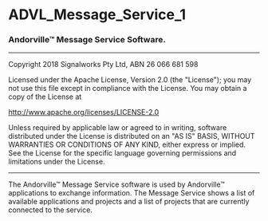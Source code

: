 # ADVL_Message_Service_1
### Andorville™ Message Service Software.



- - -
Copyright 2018 Signalworks Pty Ltd, ABN 26 066 681 598

Licensed under the Apache License, Version 2.0 (the "License");
you may not use this file except in compliance with the License.
You may obtain a copy of the License at

http://www.apache.org/licenses/LICENSE-2.0

Unless required by applicable law or agreed to in writing, software
distributed under the License is distributed on an "AS IS" BASIS,
WITHOUT WARRANTIES OR CONDITIONS OF ANY KIND, either express or implied.
See the License for the specific language governing permissions and
limitations under the License.



- - -


The Andorville™ Message Service software is used by Andorville™ applications to exchange information. The Message Service shows a list of available applications and projects and a list of projects that are currently connected to the service.






